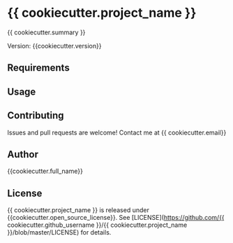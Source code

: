 # {{ cookiecutter.project_name }}

{{ cookiecutter.summary }}

Version: {{cookiecutter.version}}


## Requirements

## Usage

## Contributing

Issues and pull requests are welcome! Contact me at {{ cookiecutter.email}}

## Author

{{cookiecutter.full_name}}

## License

{{ cookiecutter.project_name }} is released under {{cookiecutter.open_source_license}}. See [LICENSE](https://github.com/{{ cookiecutter.github_username }}/{{ cookiecutter.project_name }}/blob/master/LICENSE) for details.

